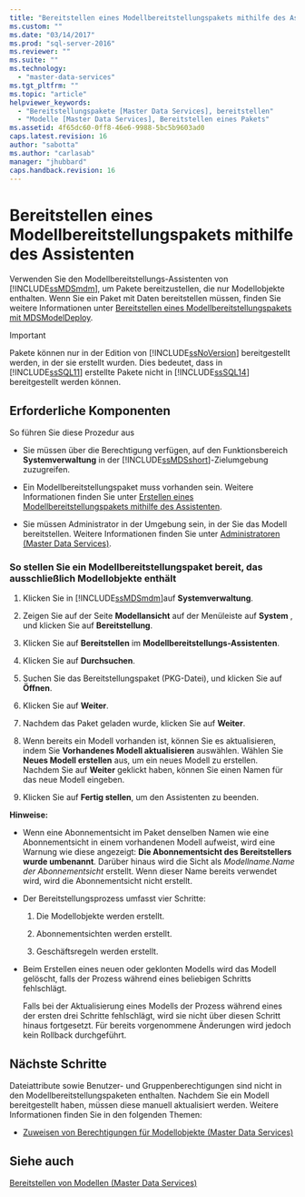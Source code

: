 ```yaml
---
title: "Bereitstellen eines Modellbereitstellungspakets mithilfe des Assistenten | Microsoft Docs"
ms.custom: ""
ms.date: "03/14/2017"
ms.prod: "sql-server-2016"
ms.reviewer: ""
ms.suite: ""
ms.technology: 
  - "master-data-services"
ms.tgt_pltfrm: ""
ms.topic: "article"
helpviewer_keywords: 
  - "Bereitstellungspakete [Master Data Services], bereitstellen"
  - "Modelle [Master Data Services], Bereitstellen eines Pakets"
ms.assetid: 4f65dc60-0ff8-46e6-9988-5bc5b9603ad0
caps.latest.revision: 16
author: "sabotta"
ms.author: "carlasab"
manager: "jhubbard"
caps.handback.revision: 16
---
```

# Bereitstellen eines Modellbereitstellungspakets mithilfe des Assistenten
  Verwenden Sie den Modellbereitstellungs-Assistenten von [!INCLUDE[ssMDSmdm](../includes/ssmdsmdm-md.md)], um Pakete bereitzustellen, die nur Modellobjekte enthalten. Wenn Sie ein Paket mit Daten bereitstellen müssen, finden Sie weitere Informationen unter [Bereitstellen eines Modellbereitstellungspakets mit MDSModelDeploy](../master-data-services/deploy-a-model-deployment-package-by-using-mdsmodeldeploy.md).  
  
> [!IMPORTANT]  
>  Pakete können nur in der Edition von [!INCLUDE[ssNoVersion](../includes/ssnoversion-md.md)] bereitgestellt werden, in der sie erstellt wurden. Dies bedeutet, dass in [!INCLUDE[ssSQL11](../includes/sssql11-md.md)] erstellte Pakete nicht in [!INCLUDE[ssSQL14](../includes/sssql14-md.md)] bereitgestellt werden können.  
  
## Erforderliche Komponenten  
 So führen Sie diese Prozedur aus  
  
-   Sie müssen über die Berechtigung verfügen, auf den Funktionsbereich **Systemverwaltung** in der [!INCLUDE[ssMDSshort](../includes/ssmdsshort-md.md)]-Zielumgebung zuzugreifen.  
  
-   Ein Modellbereitstellungspaket muss vorhanden sein. Weitere Informationen finden Sie unter [Erstellen eines Modellbereitstellungspakets mithilfe des Assistenten](../master-data-services/create-a-model-deployment-package-by-using-the-wizard.md).  
  
-   Sie müssen Administrator in der Umgebung sein, in der Sie das Modell bereitstellen. Weitere Informationen finden Sie unter [Administratoren &#40;Master Data Services&#41;](../master-data-services/administrators-master-data-services.md).  
  
### So stellen Sie ein Modellbereitstellungspaket bereit, das ausschließlich Modellobjekte enthält  
  
1.  Klicken Sie in [!INCLUDE[ssMDSmdm](../includes/ssmdsmdm-md.md)]auf **Systemverwaltung**.  
  
2.  Zeigen Sie auf der Seite **Modellansicht** auf der Menüleiste auf **System** , und klicken Sie auf **Bereitstellung**.  
  
3.  Klicken Sie auf **Bereitstellen** im **Modellbereitstellungs-Assistenten**.  
  
4.  Klicken Sie auf **Durchsuchen**.  
  
5.  Suchen Sie das Bereitstellungspaket (PKG-Datei), und klicken Sie auf **Öffnen**.  
  
6.  Klicken Sie auf **Weiter**.  
  
7.  Nachdem das Paket geladen wurde, klicken Sie auf **Weiter**.  
  
8.  Wenn bereits ein Modell vorhanden ist, können Sie es aktualisieren, indem Sie **Vorhandenes Modell aktualisieren** auswählen. Wählen Sie **Neues Modell erstellen** aus, um ein neues Modell zu erstellen. Nachdem Sie auf **Weiter** geklickt haben, können Sie einen Namen für das neue Modell eingeben.  
  
9. Klicken Sie auf **Fertig stellen**, um den Assistenten zu beenden.  
  
 **Hinweise:**  
  
-   Wenn eine Abonnementsicht im Paket denselben Namen wie eine Abonnementsicht in einem vorhandenen Modell aufweist, wird eine Warnung wie diese angezeigt: **Die Abonnementsicht des Bereitstellers wurde umbenannt**. Darüber hinaus wird die Sicht als *Modellname.Name der Abonnementsicht* erstellt. Wenn dieser Name bereits verwendet wird, wird die Abonnementsicht nicht erstellt.  
  
-   Der Bereitstellungsprozess umfasst vier Schritte:  
  
    1.  Die Modellobjekte werden erstellt.  
  
    2.  Abonnementsichten werden erstellt.  
  
    3.  Geschäftsregeln werden erstellt.  
  
-   Beim Erstellen eines neuen oder geklonten Modells wird das Modell gelöscht, falls der Prozess während eines beliebigen Schritts fehlschlägt.  
  
     Falls bei der Aktualisierung eines Modells der Prozess während eines der ersten drei Schritte fehlschlägt, wird sie nicht über diesen Schritt hinaus fortgesetzt. Für bereits vorgenommene Änderungen wird jedoch kein Rollback durchgeführt.  
  
## Nächste Schritte  
 Dateiattribute sowie Benutzer- und Gruppenberechtigungen sind nicht in den Modellbereitstellungspaketen enthalten. Nachdem Sie ein Modell bereitgestellt haben, müssen diese manuell aktualisiert werden. Weitere Informationen finden Sie in den folgenden Themen:  
  
-   [Zuweisen von Berechtigungen für Modellobjekte &#40;Master Data Services&#41;](../master-data-services/assign-model-object-permissions-master-data-services.md)  
  
## Siehe auch  
 [Bereitstellen von Modellen &#40;Master Data Services&#41;](../master-data-services/deploying-models-master-data-services.md)  
  
  